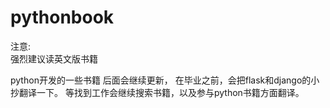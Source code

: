 # pythonbook
注意:<br>
强烈建议读英文版书籍<br>

python开发的一些书籍
后面会继续更新，
在毕业之前，会把flask和django的小抄翻译一下。
等找到工作会继续搜索书籍，以及参与python书籍方面翻译。
